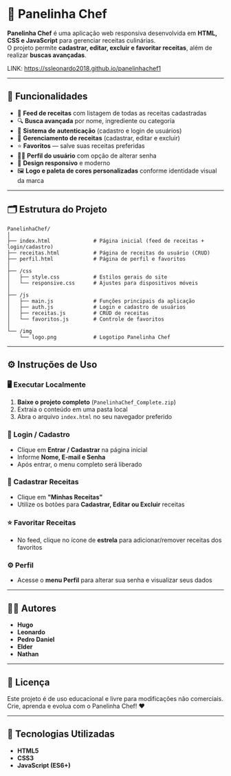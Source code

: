 # 🍳 Panelinha Chef

**Panelinha Chef** é uma aplicação web responsiva desenvolvida em **HTML, CSS e JavaScript** para gerenciar receitas culinárias.  
O projeto permite **cadastrar, editar, excluir e favoritar receitas**, além de realizar **buscas avançadas**.  

LINK: https://ssleonardo2018.github.io/panelinhachef1

---

## 🚀 Funcionalidades

- 📖 **Feed de receitas** com listagem de todas as receitas cadastradas  
- 🔍 **Busca avançada** por nome, ingrediente ou categoria  
- 👤 **Sistema de autenticação** (cadastro e login de usuários)  
- 🍲 **Gerenciamento de receitas** (cadastrar, editar e excluir)  
- ⭐ **Favoritos** — salve suas receitas preferidas  
- 🧑‍🍳 **Perfil do usuário** com opção de alterar senha  
- 🌈 **Design responsivo** e moderno  
- 🖼️ **Logo e paleta de cores personalizadas** conforme identidade visual da marca  

---

## 🗂️ Estrutura do Projeto

```
PanelinhaChef/
│
├── index.html              # Página inicial (feed de receitas + login/cadastro)
├── receitas.html           # Página de receitas do usuário (CRUD)
├── perfil.html             # Página de perfil e favoritos
│
├── /css
│   ├── style.css           # Estilos gerais do site
│   └── responsive.css      # Ajustes para dispositivos móveis
│
├── /js
│   ├── main.js             # Funções principais da aplicação
│   ├── auth.js             # Login e cadastro de usuários
│   ├── receitas.js         # CRUD de receitas
│   └── favoritos.js        # Controle de favoritos
│
└── /img
    └── logo.png            # Logotipo Panelinha Chef
```

---

## ⚙️ Instruções de Uso

### 🖥️ Executar Localmente
1. **Baixe o projeto completo** (`PanelinhaChef_Complete.zip`)  
2. Extraia o conteúdo em uma pasta local  
3. Abra o arquivo `index.html` no seu navegador preferido  

### 🔐 Login / Cadastro
- Clique em **Entrar / Cadastrar** na página inicial  
- Informe **Nome, E-mail e Senha**  
- Após entrar, o menu completo será liberado  

### 🍳 Cadastrar Receitas
- Clique em **"Minhas Receitas"**  
- Utilize os botões para **Cadastrar, Editar ou Excluir** receitas  

### ⭐ Favoritar Receitas
- No feed, clique no ícone de **estrela** para adicionar/remover receitas dos favoritos  

### ⚙️ Perfil
- Acesse o **menu Perfil** para alterar sua senha e visualizar seus dados  

---

## 🧑‍💻 Autores

- **Hugo**  
- **Leonardo**  
- **Pedro Daniel**  
- **Elder**  
- **Nathan**

---

## 📜 Licença

Este projeto é de uso educacional e livre para modificações não comerciais.  
Crie, aprenda e evolua com o Panelinha Chef! ❤️

---

## 🧩 Tecnologias Utilizadas
- **HTML5**  
- **CSS3**  
- **JavaScript (ES6+)**
